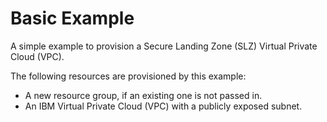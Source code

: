 # Basic Example

A simple example to provision a Secure Landing Zone (SLZ) Virtual Private Cloud (VPC).

The following resources are provisioned by this example:

* A new resource group, if an existing one is not passed in.
* An IBM Virtual Private Cloud (VPC) with a publicly exposed subnet.

